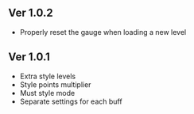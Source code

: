 ## Ver 1.0.2

* Properly reset the gauge when loading a new level

## 

## Ver 1.0.1

* Extra style levels
* Style points multiplier
* Must style mode
* Separate settings for each buff
